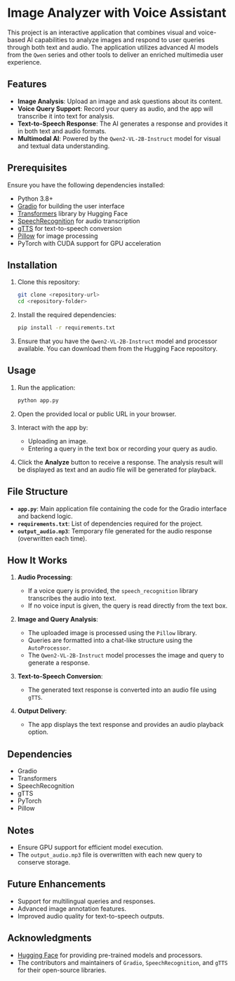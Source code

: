 # Image Analyzer with Voice Assistant

This project is an interactive application that combines visual and voice-based AI capabilities to analyze images and respond to user queries through both text and audio. The application utilizes advanced AI models from the `Qwen` series and other tools to deliver an enriched multimedia user experience.

## Features

- **Image Analysis**: Upload an image and ask questions about its content.
- **Voice Query Support**: Record your query as audio, and the app will transcribe it into text for analysis.
- **Text-to-Speech Response**: The AI generates a response and provides it in both text and audio formats.
- **Multimodal AI**: Powered by the `Qwen2-VL-2B-Instruct` model for visual and textual data understanding.

## Prerequisites

Ensure you have the following dependencies installed:

- Python 3.8+
- [Gradio](https://gradio.app/) for building the user interface
- [Transformers](https://huggingface.co/transformers/) library by Hugging Face
- [SpeechRecognition](https://pypi.org/project/SpeechRecognition/) for audio transcription
- [gTTS](https://pypi.org/project/gTTS/) for text-to-speech conversion
- [Pillow](https://pypi.org/project/Pillow/) for image processing
- PyTorch with CUDA support for GPU acceleration

## Installation

1. Clone this repository:
   ```bash
   git clone <repository-url>
   cd <repository-folder>
   ```

2. Install the required dependencies:
   ```bash
   pip install -r requirements.txt
   ```

3. Ensure that you have the `Qwen2-VL-2B-Instruct` model and processor available. You can download them from the Hugging Face repository.

## Usage

1. Run the application:
   ```bash
   python app.py
   ```

2. Open the provided local or public URL in your browser.

3. Interact with the app by:
   - Uploading an image.
   - Entering a query in the text box or recording your query as audio.

4. Click the **Analyze** button to receive a response. The analysis result will be displayed as text and an audio file will be generated for playback.

## File Structure

- **`app.py`**: Main application file containing the code for the Gradio interface and backend logic.
- **`requirements.txt`**: List of dependencies required for the project.
- **`output_audio.mp3`**: Temporary file generated for the audio response (overwritten each time).

## How It Works

1. **Audio Processing**:
   - If a voice query is provided, the `speech_recognition` library transcribes the audio into text.
   - If no voice input is given, the query is read directly from the text box.

2. **Image and Query Analysis**:
   - The uploaded image is processed using the `Pillow` library.
   - Queries are formatted into a chat-like structure using the `AutoProcessor`.
   - The `Qwen2-VL-2B-Instruct` model processes the image and query to generate a response.

3. **Text-to-Speech Conversion**:
   - The generated text response is converted into an audio file using `gTTS`.

4. **Output Delivery**:
   - The app displays the text response and provides an audio playback option.

## Dependencies

- Gradio
- Transformers
- SpeechRecognition
- gTTS
- PyTorch
- Pillow

## Notes

- Ensure GPU support for efficient model execution.
- The `output_audio.mp3` file is overwritten with each new query to conserve storage.

## Future Enhancements

- Support for multilingual queries and responses.
- Advanced image annotation features.
- Improved audio quality for text-to-speech outputs.


## Acknowledgments

- [Hugging Face](https://huggingface.co/) for providing pre-trained models and processors.
- The contributors and maintainers of `Gradio`, `SpeechRecognition`, and `gTTS` for their open-source libraries.

